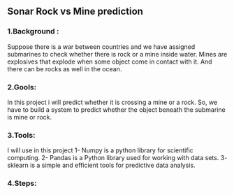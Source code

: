 ## Sonar Rock vs Mine prediction 
### 1.Background :
 Suppose there is a war between countries and we have assigned submarines to check whether there is rock or a mine inside water.
Mines are explosives that explode when some object come in contact with it.
And there can be rocks as well in the ocean.

### 2.Gools:
In this project i will predict whether it is crossing a mine or a rock. So, we have to build a system to predict whether the object beneath the submarine is mine or rock.
 
### 3.Tools:
I will use in this project
1- Numpy is a python library for scientific computing.
2- Pandas is a Python library used for working with data sets.
3- sklearn is a simple and efficient tools for predictive data analysis. 

### 4.Steps:

